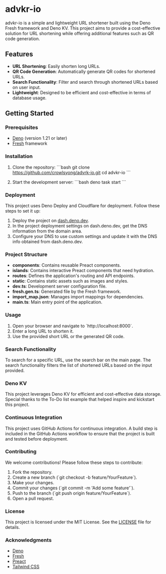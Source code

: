 # advkr-io

advkr-io is a simple and lightweight URL shortener built using the Deno Fresh
framework and Deno KV. This project aims to provide a cost-effective solution
for URL shortening while offering additional features such as QR code
generation.

## Features

- **URL Shortening**: Easily shorten long URLs.
- **QR Code Generation**: Automatically generate QR codes for shortened URLs.
- **Search Functionality**: Filter and search through shortened URLs based on
  user input.
- **Lightweight**: Designed to be efficient and cost-effective in terms of
  database usage.

## Getting Started

### Prerequisites

- [Deno](https://deno.land/) (version 1.21 or later)
- [Fresh](https://fresh.deno.dev/) framework

### Installation

1. Clone the repository: \`\`\`bash git clone
   https://github.com/crowlsyong/advrk-io.git cd advkr-io \`\`\`

2. Start the development server: \`\`\`bash deno task start \`\`\`

### Deployment

This project uses Deno Deploy and Cloudflare for deployment. Follow these steps
to set it up:

1. Deploy the project on [dash.deno.dev](https://dash.deno.dev/).
2. In the project deployment settings on dash.deno.dev, get the DNS information
   from the domain area.
3. Configure your DNS to use custom settings and update it with the DNS info
   obtained from dash.deno.dev.

### Project Structure

- **components**: Contains reusable Preact components.
- **islands**: Contains interactive Preact components that need hydration.
- **routes**: Defines the application's routing and API endpoints.
- **static**: Contains static assets such as images and styles.
- **dev.ts**: Development server configuration file.
- **fresh.gen.ts**: Generated file by the Fresh framework.
- **import_map.json**: Manages import mappings for dependencies.
- **main.ts**: Main entry point of the application.

### Usage

1. Open your browser and navigate to \`http://localhost:8000\`.
2. Enter a long URL to shorten it.
3. Use the provided short URL or the generated QR code.

### Search Functionality

To search for a specific URL, use the search bar on the main page. The search
functionality filters the list of shortened URLs based on the input provided.

### Deno KV

This project leverages Deno KV for efficient and cost-effective data storage.
Special thanks to the To-Do list example that helped inspire and kickstart this
project.

### Continuous Integration

This project uses GitHub Actions for continuous integration. A build step is
included in the GitHub Actions workflow to ensure that the project is built and
tested before deployment.

### Contributing

We welcome contributions! Please follow these steps to contribute:

1. Fork the repository.
2. Create a new branch (\`git checkout -b feature/YourFeature\`).
3. Make your changes.
4. Commit your changes (\`git commit -m 'Add some feature'\`).
5. Push to the branch (\`git push origin feature/YourFeature\`).
6. Open a pull request.

### License

This project is licensed under the MIT License. See the [LICENSE](LICENSE) file
for details.

### Acknowledgments

- [Deno](https://deno.land/)
- [Fresh](https://fresh.deno.dev/)
- [Preact](https://preactjs.com/)
- [Tailwind CSS](https://tailwindcss.com/)
